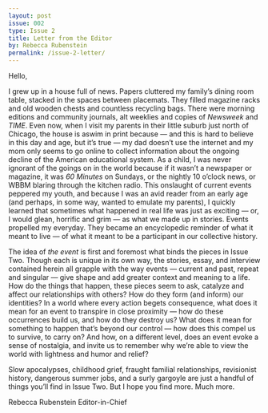 ```yaml
---
layout: post
issue: 002
type: Issue 2
title: Letter from the Editor
by: Rebecca Rubenstein
permalink: /issue-2-letter/
---
```


Hello,

I grew up in a house full of news. Papers cluttered my family’s dining room table, stacked in the spaces between placemats. They filled magazine racks and old wooden chests and countless recycling bags. There were morning editions and community journals, alt weeklies and copies of <cite>Newsweek</cite> and <cite>TIME</cite>. Even now, when I visit my parents in their little suburb just north of Chicago, the house is aswim in print because — and this is hard to believe in this day and age, but it’s true — my dad doesn’t use the internet and my mom only seems to go online to collect information about the ongoing decline of the American educational system. As a child, I was never ignorant of the goings on in the world because if it wasn’t a newspaper or magazine, it was <cite>60 Minutes</cite> on Sundays, or the nightly 10 o’clock news, or WBBM blaring through the kitchen radio. This onslaught of current events peppered my youth, and because I was an avid reader from an early age (and perhaps, in some way, wanted to emulate my parents), I quickly learned that sometimes what happened in real life was just as exciting — or, I would glean, horrific and grim — as what we made up in stories. Events propelled my everyday. They became an encyclopedic reminder of what it meant to live — of what it meant to be a participant in our collective history.

The idea of <em>the event</em> is first and foremost what binds the pieces in Issue Two. Though each is unique in its own way, the stories, essay, and interview contained herein all grapple with the way events — current and past, repeat and singular — give shape and add greater context and meaning to a life. How do the things that happen, these pieces seem to ask, catalyze and affect our relationships with others? How do they form (and inform) our identities? In a world where every action begets consequence, what does it mean for an event to transpire in close proximity — how do these occurrences build us, and how do they destroy us? What does it mean for something to happen that’s beyond our control — how does this compel us to survive, to carry on? And how, on a different level, does an event evoke a sense of nostalgia, and invite us to remember why we’re able to view the world with lightness and humor and relief?

Slow apocalypses, childhood grief, fraught familial relationships, revisionist history, dangerous summer jobs, and a surly gargoyle are just a handful of things you’ll find in Issue Two. But I hope you find more. Much more.

Rebecca Rubenstein
Editor-in-Chief
